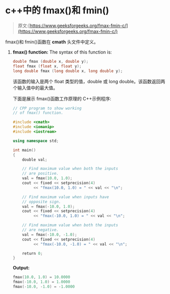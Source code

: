 # c++中的 fmax()和 fmin()

> 原文:[https://www.geeksforgeeks.org/fmax-fmin-c/](https://www.geeksforgeeks.org/fmax-fmin-c/)

fmax()和 fmin()函数在 **cmath** 头文件中定义。

1.  **fmax() function:** The syntax of this function is:

    ```cpp
    double fmax (double x, double y);
    float fmax (float x, float y);
    long double fmax (long double x, long double y);

    ```

    该函数的输入是两个 float 类型的值，double 或 long double。该函数返回两个输入值中的最大值。

    下面是展示 fmax()函数工作原理的 C++示例程序:

    ```cpp
    // CPP program to show working
    // of fmax() function.

    #include <cmath>
    #include <iomanip>
    #include <iostream>

    using namespace std;

    int main()
    {
        double val;

        // Find maximum value when both the inputs
        // are positive.
        val = fmax(10.0, 1.0);
        cout << fixed << setprecision(4)
             << "fmax(10.0, 1.0) = " << val << "\n";

        // Find maximum value when inputs have
        // opposite sign.
        val = fmax(-10.0, 1.0);
        cout << fixed << setprecision(4)
             << "fmax(-10.0, 1.0) = " << val << "\n";

        // Find maximum value when both the inputs
        // are negative.
        val = fmax(-10.0, -1.0);
        cout << fixed << setprecision(4)
             << "fmax(-10.0, -1.0) = " << val << "\n";

        return 0;
    }
    ```

    **Output:**

    ```cpp
    fmax(10.0, 1.0) = 10.0000
    fmax(-10.0, 1.0) = 1.0000
    fmax(-10.0, -1.0) = -1.0000

    ```